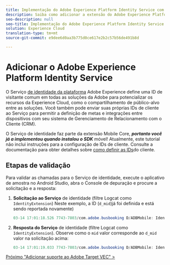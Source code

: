 ```yaml
---
title: Implementação do Adobe Experience Platform Identity Service com o Launch
description: Saiba como adicionar a extensão do Adobe Experience Platform Identity Service e usar a ação Definir IDs do cliente para coletar IDs do cliente. Esta lição é parte do tutorial Implementação da Experience Cloud em aplicativos móveis Android.
seo-description: null
seo-title: Implementação do Adobe Experience Platform Identity Service com o Launch
solution: Experience Cloud
translation-type: tm+mt
source-git-commit: e9dee6d0aa3b775d0ce617e2b2c57b56de491b8d

---
```



# Adicionar o Adobe Experience Platform Identity Service

O Serviço [de identidade da plataforma](https://docs.adobe.com/content/help/en/id-service/using/home.html) Adobe Experience define uma ID de visitante comum em todas as soluções da Adobe para potencializar os recursos da Experience Cloud, como o compartilhamento de público-alvo entre as soluções.  Você também pode enviar suas próprias IDs de cliente ao Serviço para permitir a definição de metas e integrações entre dispositivos com seu sistema de Gerenciamento de Relacionamento com o Cliente (CRM).

O Serviço de identidade faz parte da extensão Mobile Core, ***portanto você já a implementou quando instalou o SDK*** móvel! Atualmente, este tutorial não inclui instruções para a configuração de IDs de cliente. Consulte a documentação para obter detalhes sobre [como definir as IDs](https://aep-sdks.gitbook.io/docs/using-mobile-extensions/mobile-core/identity/identity-api-reference)do cliente.

## Etapas de validação

Para validar as chamadas para o Serviço de identidade, execute o aplicativo de amostra no Android Studio, abra o Console de depuração e procure a solicitação e a resposta:

1. **Solicitação ao Serviço** de identidade (filtre Logcat como `IdentityExtension`) Neste exemplo, a ID (`d_mid`)já foi definida e está sendo reportada novamente)

   ```java
   03-14 17:01:18.526 7743-7803/com.adobe.busbooking D/ADBMobile: IdentityExtension - Sending request (https://dpm.demdex.net/id?d_mid=59651426340521082405908216148091920022&d_ver=2&d_orgid=7ABB3E6A5A7491460A495D61%40AdobeOrg)
   ```

1. **Resposta do Serviço** de identidade (filtre Logcat como `IdentityExtension`). Observe como o `mid` valor corresponde ao `d_mid` valor na solicitação acima:

   ```java
   03-14 17:01:19.033 7743-7803/com.adobe.busbooking D/ADBMobile: IdentityExtension - Received ID response (mid: 59651426340521082405908216148091920022, blob: j8Odv6LonN4r3an7LhD3WZrU1bUpAkFkkiY1ncBR96t2PTI, hint: 9, ttl: 604800
   ```

[Próximo "Adicionar suporte ao Adobe Target VEC" &gt;](target-vec.md)
